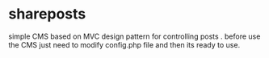 # shareposts
simple CMS based on MVC design pattern for controlling posts .
before use the CMS just need to modify config.php file and then its ready to use.
